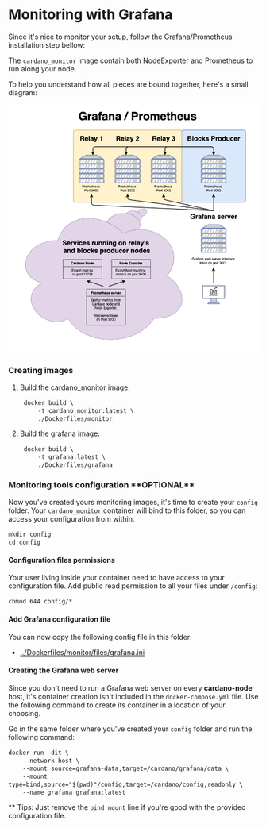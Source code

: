 # Monitoring with Grafana

Since it's nice to monitor your setup, follow the Grafana/Prometheus installation step bellow:

The `cardano_monitor` image contain both NodeExporter and Prometheus to run along your node.

To help you understand how all pieces are bound together, here's a small diagram:

![Nodes Cluster with Prometheus and Grafana](images/grafana-diagram.png)

### Creating images

1. Build the cardano_monitor image:

        docker build \
            -t cardano_monitor:latest \
            ./Dockerfiles/monitor
            
2. Build the grafana image:

        docker build \
            -t grafana:latest \
            ./Dockerfiles/grafana

### Monitoring tools configuration \*\*OPTIONAL\*\*

Now you've created yours monitoring images, it's time to create your `config` folder.
Your `cardano_monitor` container will bind to this folder, so you can access your configuration from within.

    mkdir config
    cd config

#### Configuration files permissions

Your user living inside your container need to have access to your configuration file. Add public read permission to all your files under `/config`:

    chmod 644 config/*
    
#### Add Grafana configuration file

You can now copy the following config file in this folder:

- [../Dockerfiles/monitor/files/grafana.ini](../Dockerfiles/grafana/files/grafana.ini)

#### Creating the Grafana web server

Since you don't need to run a Grafana web server on every **cardano-node** host, it's container creation isn't included
in the `docker-compose.yml` file. Use the following command to create its container in a location of your choosing.

Go in the same folder where you've created your `config` folder and run the following command:

    docker run -dit \
        --network host \
        --mount source=grafana-data,target=/cardano/grafana/data \
        --mount type=bind,source="$(pwd)"/config,target=/cardano/config,readonly \
        --name grafana grafana:latest

** Tips: Just remove the `bind mount` line if you're good with the provided configuration file.
